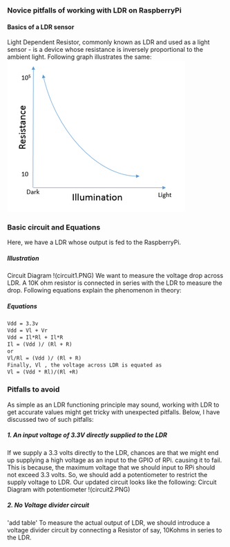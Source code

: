 ### Novice pitfalls of working with LDR on RaspberryPi

#### Basics of a LDR sensor
Light Dependent Resistor, commonly known as LDR and used as a light sensor - is a device whose resistance is inversely proportional to the ambient light.
Following graph illustrates the same:
![Graph](ldrworking.PNG)

### Basic circuit and Equations
Here, we have a LDR whose output is fed to the RaspberryPi.

##### Illustration
Circuit Diagram
!(circuit1.PNG)
We want to measure the voltage drop across LDR. A 10K ohm resistor is connected in series with the LDR to measure the drop.
Following equations explain the phenomenon in theory:

##### Equations
```
Vdd = 3.3v
Vdd = Vl + Vr
Vdd = Il*Rl + Il*R
Il = (Vdd )/ (Rl + R)
or
Vl/Rl = (Vdd )/ (Rl + R)
Finally, Vl , the voltage across LDR is equated as
Vl = (Vdd * Rl)/(Rl +R)
```


### Pitfalls to avoid
As simple as an LDR functioning principle may sound, working with LDR to get accurate values might get tricky with unexpected pitfalls. Below, I have discussed two of such pitfalls:
##### 1.  An input voltage of 3.3V directly supplied to the LDR
   If we supply a 3.3 volts directly to the LDR,
   chances are that we might end up supplying a high voltage as an input to the GPIO of RPi.
   causing it to fail. This is because, the maximum voltage that we should input to RPi should not exceed 3.3 volts. So, we should add a potentiometer to restrict the supply voltage to LDR.
   Our updated circuit looks like the following:
Circuit Diagram with potentiometer
!(circuit2.PNG)

##### 2. No Voltage divider circuit
'add table'
  To measure the actual output of LDR, we should introduce a voltage divider circuit by connecting a Resistor of say, 10Kohms in series to the LDR.
